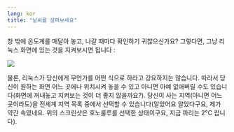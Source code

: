```yaml
---
lang: kor
title: "날씨를 살펴보세요"
---
```


창 밖에 온도계를 매달아 놓고, 나갈 때마다 확인하기 귀찮으신가요? 그렇다면, 그냥 리눅스 화면에 있는 것을 지켜보시면 됩니다 :

<img src="Images/weather.png" />

물론, 리눅스가 당신에게 무언가를 어떤 식으로 하라고 강요하지는 않습니다. 따라서 당신이 원하는 화면 어느 곳에나 위치시켜 놓을 수 있고 아니면 아예 없애버릴 수도 있습니다(화면에 꺼내놓고 지켜보는 것이 더 좋지 않을까요?). 당신이 사는 지역(아니면 어느 곳이라도)을 전세계 지역 목록 중에서 선택할 수 있습니다(알았어요 알았다구요, 제가 약간 속였네요. 위의 스크린샷은 호노룰루를 선택한 상태이구요, 지금 파리는 2°C 랍니다).




